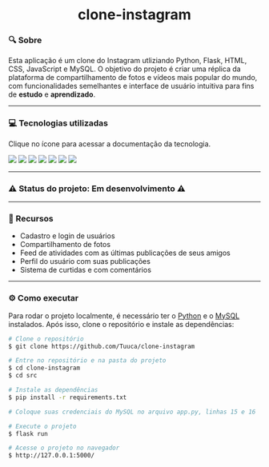 <h1 align=center> clone-instagram </h1> 

### :mag: Sobre

Esta aplicação é um clone do Instagram utliziando Python, Flask, HTML, CSS, JavaScript e MySQL. O objetivo do projeto é criar uma réplica da plataforma de compartilhamento de fotos e vídeos mais popular do mundo, com funcionalidades semelhantes e interface de usuário intuitiva para fins de <b>estudo</b> e <b>aprendizado</b>.

<hr>

### :computer: Tecnologias utilizadas

Clique no ícone para acessar a documentação da tecnologia.

[<img src="https://img.shields.io/badge/Python-20232a?&style=for-the-badge&logo=python&logoColor=#3776AB">](https://www.python.org/)
[<img src="https://img.shields.io/badge/FLASK-20232a?&style=for-the-badge&logo=flask&logoColor=#000000">](https://flask.palletsprojects.com/en/1.1.x/)
[<img src="https://img.shields.io/badge/jinja-20232a?&style=for-the-badge&logo=jinja&logoColor=#B41717">](https://jinja.palletsprojects.com/en/2.11.x/)
[<img src="https://img.shields.io/badge/MySQL-20232a?&style=for-the-badge&logo=MySQL&logoColor=#4479A1">](https://www.mysql.com/)
[<img src="https://img.shields.io/badge/JAVASCRIPT-20232a?&style=for-the-badge&logo=javascript&logoColor=#F7DF1E">](https://www.javascript.com/)
[<img src="https://img.shields.io/badge/HTML-20232a?&style=for-the-badge&logo=html5&logoColor=#E34F26">](https://www.w3schools.com/html/)
[<img src="https://img.shields.io/badge/CSS-20232a?&style=for-the-badge&logo=css3&logoColor=1572B6">](https://www.w3schools.com/css/)

<hr>

### :warning: Status do projeto: Em desenvolvimento :warning:

<hr>

### :rocket: Recursos
- Cadastro e login de usuários
- Compartilhamento de fotos
- Feed de atividades com as últimas publicações de seus amigos
- Perfil do usuário com suas publicações
- Sistema de curtidas e com comentários

<hr>

### :gear: Como executar

Para rodar o projeto localmente, é necessário ter o [Python](https://www.python.org/downloads/) e o [MySQL](https://www.mysql.com/downloads/) instalados. Após isso, clone o repositório e instale as dependências:

```bash
# Clone o repositório
$ git clone https://github.com/Tuuca/clone-instagram

# Entre no repositório e na pasta do projeto
$ cd clone-instagram
$ cd src

# Instale as dependências
$ pip install -r requirements.txt

# Coloque suas credenciais do MySQL no arquivo app.py, linhas 15 e 16

# Execute o projeto
$ flask run

# Acesse o projeto no navegador
$ http://127.0.0.1:5000/
```